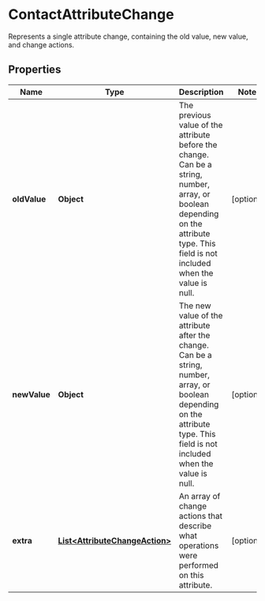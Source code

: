 

# ContactAttributeChange

Represents a single attribute change, containing the old value, new value, and change actions.

## Properties

| Name | Type | Description | Notes |
|------------ | ------------- | ------------- | -------------|
|**oldValue** | **Object** | The previous value of the attribute before the change. Can be a string, number, array, or boolean depending on the attribute type. This field is not included when the value is null. |  [optional] |
|**newValue** | **Object** | The new value of the attribute after the change. Can be a string, number, array, or boolean depending on the attribute type. This field is not included when the value is null. |  [optional] |
|**extra** | [**List&lt;AttributeChangeAction&gt;**](AttributeChangeAction.md) | An array of change actions that describe what operations were performed on this attribute. |  [optional] |




